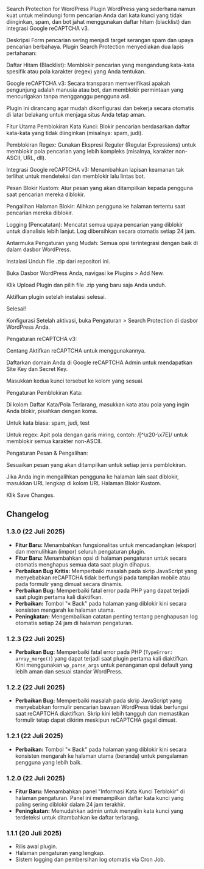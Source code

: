 Search Protection for WordPress
Plugin WordPress yang sederhana namun kuat untuk melindungi form pencarian Anda dari kata kunci yang tidak diinginkan, spam, dan bot jahat menggunakan daftar hitam (blacklist) dan integrasi Google reCAPTCHA v3.

Deskripsi
Form pencarian sering menjadi target serangan spam dan upaya pencarian berbahaya. Plugin Search Protection menyediakan dua lapis pertahanan:

Daftar Hitam (Blacklist): Memblokir pencarian yang mengandung kata-kata spesifik atau pola karakter (regex) yang Anda tentukan.

Google reCAPTCHA v3: Secara transparan memverifikasi apakah pengunjung adalah manusia atau bot, dan memblokir permintaan yang mencurigakan tanpa mengganggu pengguna asli.

Plugin ini dirancang agar mudah dikonfigurasi dan bekerja secara otomatis di latar belakang untuk menjaga situs Anda tetap aman.

Fitur Utama
Pemblokiran Kata Kunci: Blokir pencarian berdasarkan daftar kata-kata yang tidak diinginkan (misalnya: spam, judi).

Pemblokiran Regex: Gunakan Ekspresi Reguler (Regular Expressions) untuk memblokir pola pencarian yang lebih kompleks (misalnya, karakter non-ASCII, URL, dll).

Integrasi Google reCAPTCHA v3: Menambahkan lapisan keamanan tak terlihat untuk mendeteksi dan memblokir lalu lintas bot.

Pesan Blokir Kustom: Atur pesan yang akan ditampilkan kepada pengguna saat pencarian mereka diblokir.

Pengalihan Halaman Blokir: Alihkan pengguna ke halaman tertentu saat pencarian mereka diblokir.

Logging (Pencatatan): Mencatat semua upaya pencarian yang diblokir untuk dianalisis lebih lanjut. Log dibersihkan secara otomatis setiap 24 jam.

Antarmuka Pengaturan yang Mudah: Semua opsi terintegrasi dengan baik di dalam dasbor WordPress.

Instalasi
Unduh file .zip dari repositori ini.

Buka Dasbor WordPress Anda, navigasi ke Plugins > Add New.

Klik Upload Plugin dan pilih file .zip yang baru saja Anda unduh.

Aktifkan plugin setelah instalasi selesai.

Selesai!

Konfigurasi
Setelah aktivasi, buka Pengaturan > Search Protection di dasbor WordPress Anda.

Pengaturan reCAPTCHA v3:

Centang Aktifkan reCAPTCHA untuk menggunakannya.

Daftarkan domain Anda di Google reCAPTCHA Admin untuk mendapatkan Site Key dan Secret Key.

Masukkan kedua kunci tersebut ke kolom yang sesuai.

Pengaturan Pemblokiran Kata:

Di kolom Daftar Kata/Pola Terlarang, masukkan kata atau pola yang ingin Anda blokir, pisahkan dengan koma.

Untuk kata biasa: spam, judi, test

Untuk regex: Apit pola dengan garis miring, contoh: /[^\x20-\x7E]/ untuk memblokir semua karakter non-ASCII.

Pengaturan Pesan & Pengalihan:

Sesuaikan pesan yang akan ditampilkan untuk setiap jenis pemblokiran.

Jika Anda ingin mengalihkan pengguna ke halaman lain saat diblokir, masukkan URL lengkap di kolom URL Halaman Blokir Kustom.

Klik Save Changes.

## Changelog

### 1.3.0 (22 Juli 2025)
* **Fitur Baru:** Menambahkan fungsionalitas untuk mencadangkan (ekspor) dan memulihkan (impor) seluruh pengaturan plugin.
* **Fitur Baru:** Menambahkan opsi di halaman pengaturan untuk secara otomatis menghapus semua data saat plugin dihapus.
* **Perbaikan Bug Kritis:** Memperbaiki masalah pada skrip JavaScript yang menyebabkan reCAPTCHA tidak berfungsi pada tampilan mobile atau pada formulir yang dimuat secara dinamis.
* **Perbaikan Bug:** Memperbaiki fatal error pada PHP yang dapat terjadi saat plugin pertama kali diaktifkan.
* **Perbaikan:** Tombol "« Back" pada halaman yang diblokir kini secara konsisten mengarah ke halaman utama.
* **Peningkatan:** Mengembalikan catatan penting tentang penghapusan log otomatis setiap 24 jam di halaman pengaturan.

### 1.2.3 (22 Juli 2025)
* **Perbaikan Bug:** Memperbaiki fatal error pada PHP (`TypeError: array_merge()`) yang dapat terjadi saat plugin pertama kali diaktifkan. Kini menggunakan `wp_parse_args` untuk penanganan opsi default yang lebih aman dan sesuai standar WordPress.

### 1.2.2 (22 Juli 2025)
* **Perbaikan Bug:** Memperbaiki masalah pada skrip JavaScript yang menyebabkan formulir pencarian bawaan WordPress tidak berfungsi saat reCAPTCHA diaktifkan. Skrip kini lebih tangguh dan memastikan formulir tetap dapat dikirim meskipun reCAPTCHA gagal dimuat.

### 1.2.1 (22 Juli 2025)
* **Perbaikan:** Tombol "« Back" pada halaman yang diblokir kini secara konsisten mengarah ke halaman utama (beranda) untuk pengalaman pengguna yang lebih baik.

### 1.2.0 (22 Juli 2025)
* **Fitur Baru:** Menambahkan panel "Informasi Kata Kunci Terblokir" di halaman pengaturan. Panel ini menampilkan daftar kata kunci yang paling sering diblokir dalam 24 jam terakhir.
* **Peningkatan:** Memudahkan admin untuk menyalin kata kunci yang terdeteksi untuk ditambahkan ke daftar terlarang.

### 1.1.1 (20 Juli 2025)
* Rilis awal plugin.
* Halaman pengaturan yang lengkap.
* Sistem logging dan pembersihan log otomatis via Cron Job.
